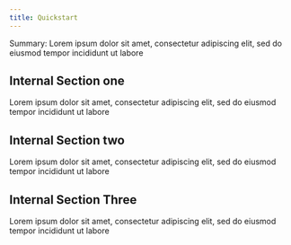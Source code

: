```yaml
---
title: Quickstart
---
```


Summary: Lorem ipsum dolor sit amet, consectetur adipiscing elit, sed do eiusmod tempor incididunt ut labore 

## Internal Section one

Lorem ipsum dolor sit amet, consectetur adipiscing elit, sed do eiusmod tempor incididunt ut labore 

## Internal Section two

Lorem ipsum dolor sit amet, consectetur adipiscing elit, sed do eiusmod tempor incididunt ut labore 

## Internal Section Three

Lorem ipsum dolor sit amet, consectetur adipiscing elit, sed do eiusmod tempor incididunt ut labore 